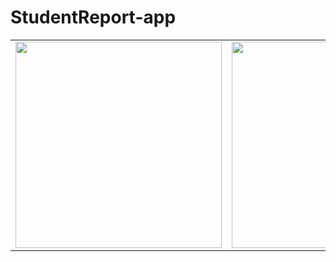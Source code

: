 # StudentReport-app
<p>
<table>
  <tr>
    <td> <img src="../assets/Screenshot_20240118_045550_Expo Go.jpg" widhth="330" height="330">
    <td> <img src="../assets/Screenshot_20240118_045557_Expo Go.jpg" widhth="330" height="330">
    <td> <img src="../assets/Screenshot_20240118_045610_Expo Go.jpg" widhth="330" height="330">
    <td> <img src="../assets/Screenshot_20240118_045606_Expo Go.jpg" widhth="330" height="330">
  </tr>
 </table>